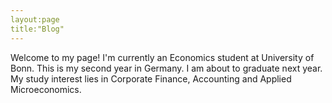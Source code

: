 ```yaml
---
layout:page
title:"Blog"
---
```

Welcome to my page!
I'm currently an Economics student at University of Bonn. This is my second year in Germany. I am about to graduate next year.
My study interest lies in Corporate Finance, Accounting and Applied Microeconomics.
